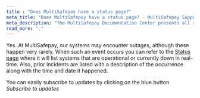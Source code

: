 ```yaml
---
title : "Does MultiSafepay have a status page?"
meta_title: "Does MultiSafepay have a status page? - MultiSafepay Support"
meta_description: "The MultiSafepay Documentation Center presents all relevant information about our Plugins and API. You can also find support pages for Payment Methods, Tools and General Questions as well as the contact details of our Support and Integration Teams."
read_more: "."
---
```


Yes. At MultiSafepay, our systems may encounter outages, although these happen very rarely. When such an event occurs you can refer to the [Status page](https://status.multisafepay.com) where it will list systems that are operational or currently down in real-time. Also, prior incidents are listed with a description of the occurrence along with the time and date it happened.

You can easily subscribe to updates by clicking on the blue button _Subscribe to updates_
